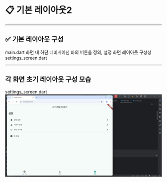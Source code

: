 # 📋 기본 레이아웃2

---

## ✅ 기본 레이아웃 구성

main.dart 화면 내 하단 네비게이션 바의 버튼을 정의, 설정 화면 레이아웃 구성성 
settings_screen.dart

---

## 각 화면 초기 레이아웃 구성 모습

settings_screen.dart
![코드 실행 결과](./images/settings.png)